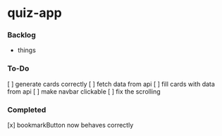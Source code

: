 # quiz-app

### Backlog

- things

### To-Do

[ ] generate cards correctly
[ ] fetch data from api
[ ] fill cards with data from api
[ ] make navbar clickable
[ ] fix the scrolling

### Completed

[x] bookmarkButton now behaves correctly
